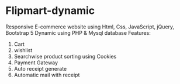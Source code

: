 # Flipmart-dynamic
Responsive E-commerce website using Html, Css, JavaScript, jQuery, Bootstrap 5
Dynamic using PHP & Mysql database
Features:
1. Cart
2. wishlist
3. Searchwise product sorting using Cookies
4. Payment Gateway
5. Auto receipt generate
6. Automatic mail with receipt
